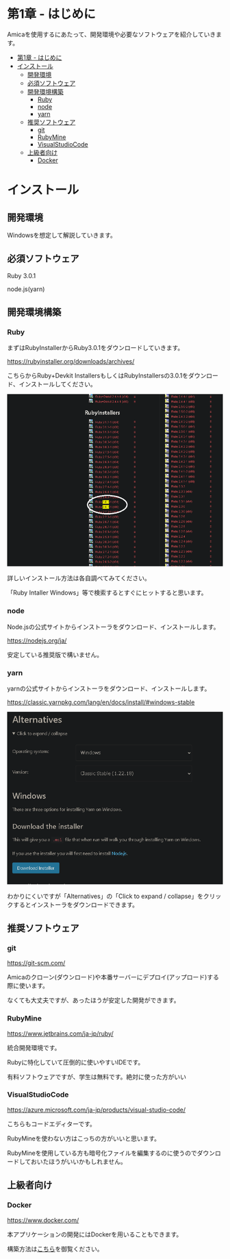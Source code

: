 # 第1章 - はじめに

Amicaを使用するにあたって、開発環境や必要なソフトウェアを紹介していきます。 

- [第1章 - はじめに](#第1章---はじめに)
- [インストール](#インストール)
  - [開発環境](#開発環境)
  - [必須ソフトウェア](#必須ソフトウェア)
  - [開発環境構築](#開発環境構築)
    - [Ruby](#ruby)
    - [node](#node)
    - [yarn](#yarn)
  - [推奨ソフトウェア](#推奨ソフトウェア)
    - [git](#git)
    - [RubyMine](#rubymine)
    - [VisualStudioCode](#visualstudiocode)
  - [上級者向け](#上級者向け)
    - [Docker](#docker)


# インストール

## 開発環境 

Windowsを想定して解説していきます。

## 必須ソフトウェア

Ruby 3.0.1 

node.js(yarn)

## 開発環境構築

### Ruby

まずはRubyInstallerからRuby3.0.1をダウンロードしていきます。

https://rubyinstaller.org/downloads/archives/

こちらからRuby+Devkit InstallersもしくはRubyInstallersの3.0.1をダウンロード、インストールしてください。

![image0](https://github.com/AvailsGroup/Amica-Docs/blob/master/images/image0.png "image0")

詳しいインストール方法は各自調べてみてください。

「Ruby Intaller Windows」等で検索するとすぐにヒットすると思います。

### node

Node.jsの公式サイトからインストーラをダウンロード、インストールします。

https://nodejs.org/ja/

安定している推奨版で構いません。

### yarn

yarnの公式サイトからインストーラをダウンロード、インストールします。

https://classic.yarnpkg.com/lang/en/docs/install/#windows-stable

![image1](https://github.com/AvailsGroup/Amica-Docs/blob/master/images/image1.png "image1")

わかりにくいですが「Alternatives」の「Click to expand / collapse」をクリックするとインストーラをダウンロードできます。

## 推奨ソフトウェア 

### git 

https://git-scm.com/

Amicaのクローン(ダウンロード)や本番サーバーにデプロイ(アップロード)する際に使います。

なくても大丈夫ですが、あったほうが安定した開発ができます。


### RubyMine

https://www.jetbrains.com/ja-jp/ruby/

統合開発環境です。

Rubyに特化していて圧倒的に使いやすいIDEです。

有料ソフトウェアですが、学生は無料です。絶対に使った方がいい

### VisualStudioCode

https://azure.microsoft.com/ja-jp/products/visual-studio-code/

こちらもコードエディターです。

RubyMineを使わない方はこっちの方がいいと思います。

RubyMineを使用している方も暗号化ファイルを編集するのに使うのでダウンロードしておいたほうがいいかもしれません。

## 上級者向け 

### Docker 

https://www.docker.com/

本アプリケーションの開発にはDockerを用いることもできます。

構築方法は[こちら](docker.md)を御覧ください。